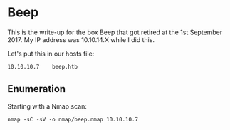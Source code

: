 # Beep

This is the write-up for the box Beep that got retired at the 1st September 2017.
My IP address was 10.10.14.X while I did this.

Let's put this in our hosts file:
```markdown
10.10.10.7    beep.htb
```

## Enumeration

Starting with a Nmap scan:

```markdown
nmap -sC -sV -o nmap/beep.nmap 10.10.10.7
```

```markdown

